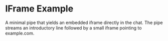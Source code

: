 # IFrame Example
A minimal pipe that yields an embedded iframe directly in the chat. The pipe streams an introductory line followed by a small iframe pointing to example.com.

